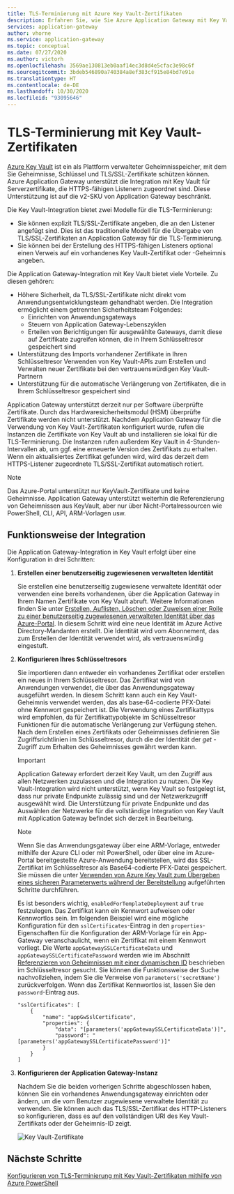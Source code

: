```yaml
---
title: TLS-Terminierung mit Azure Key Vault-Zertifikaten
description: Erfahren Sie, wie Sie Azure Application Gateway mit Key Vault für Serverzertifikate integrieren können, die einem HTTPS-fähigen Listener zugeordnet sind.
services: application-gateway
author: vhorne
ms.service: application-gateway
ms.topic: conceptual
ms.date: 07/27/2020
ms.author: victorh
ms.openlocfilehash: 3569ae130813eb0aaf14ec3d8d4e5cfac3e98c6f
ms.sourcegitcommit: 3bdeb546890a740384a8ef383cf915e84bd7e91e
ms.translationtype: HT
ms.contentlocale: de-DE
ms.lasthandoff: 10/30/2020
ms.locfileid: "93095646"
---
```

# <a name="tls-termination-with-key-vault-certificates"></a>TLS-Terminierung mit Key Vault-Zertifikaten

[Azure Key Vault](../key-vault/general/overview.md) ist ein als Plattform verwalteter Geheimnisspeicher, mit dem Sie Geheimnisse, Schlüssel und TLS/SSL-Zertifikate schützen können. Azure Application Gateway unterstützt die Integration mit Key Vault für Serverzertifikate, die HTTPS-fähigen Listenern zugeordnet sind. Diese Unterstützung ist auf die v2-SKU von Application Gateway beschränkt.

Die Key Vault-Integration bietet zwei Modelle für die TLS-Terminierung:

- Sie können explizit TLS/SSL-Zertifikate angeben, die an den Listener angefügt sind. Dies ist das traditionelle Modell für die Übergabe von TLS/SSL-Zertifikaten an Application Gateway für die TLS-Terminierung.
- Sie können bei der Erstellung des HTTPS-fähigen Listeners optional einen Verweis auf ein vorhandenes Key Vault-Zertifikat oder -Geheimnis angeben.

Die Application Gateway-Integration mit Key Vault bietet viele Vorteile. Zu diesen gehören:

- Höhere Sicherheit, da TLS/SSL-Zertifikate nicht direkt vom Anwendungsentwicklungsteam gehandhabt werden. Die Integration ermöglicht einem getrennten Sicherheitsteam Folgendes:
  * Einrichten von Anwendungsgateways
  * Steuern von Application Gateway-Lebenszyklen
  * Erteilen von Berichtigungen für ausgewählte Gateways, damit diese auf Zertifikate zugreifen können, die in Ihrem Schlüsseltresor gespeichert sind
- Unterstützung des Imports vorhandener Zertifikate in Ihren Schlüsseltresor Verwenden von Key Vault-APIs zum Erstellen und Verwalten neuer Zertifikate bei den vertrauenswürdigen Key Vault-Partnern
- Unterstützung für die automatische Verlängerung von Zertifikaten, die in Ihrem Schlüsseltresor gespeichert sind

Application Gateway unterstützt derzeit nur per Software überprüfte Zertifikate. Durch das Hardwaresicherheitsmodul (HSM) überprüfte Zertifikate werden nicht unterstützt. Nachdem Application Gateway für die Verwendung von Key Vault-Zertifikaten konfiguriert wurde, rufen die Instanzen die Zertifikate von Key Vault ab und installieren sie lokal für die TLS-Terminierung. Die Instanzen rufen außerdem Key Vault in 4-Stunden-Intervallen ab, um ggf. eine erneuerte Version des Zertifikats zu erhalten. Wenn ein aktualisiertes Zertifikat gefunden wird, wird das derzeit dem HTTPS-Listener zugeordnete TLS/SSL-Zertifikat automatisch rotiert.

> [!NOTE]
> Das Azure-Portal unterstützt nur KeyVault-Zertifikate und keine Geheimnisse. Application Gateway unterstützt weiterhin die Referenzierung von Geheimnissen aus KeyVault, aber nur über Nicht-Portalressourcen wie PowerShell, CLI, API, ARM-Vorlagen usw. 

## <a name="how-integration-works"></a>Funktionsweise der Integration

Die Application Gateway-Integration in Key Vault erfolgt über eine Konfiguration in drei Schritten:

1. **Erstellen einer benutzerseitig zugewiesenen verwalteten Identität**

   Sie erstellen eine benutzerseitig zugewiesene verwaltete Identität oder verwenden eine bereits vorhandenen, über die Application Gateway in Ihrem Namen Zertifikate von Key Vault abruft. Weitere Informationen finden Sie unter [Erstellen, Auflisten, Löschen oder Zuweisen einer Rolle zu einer benutzerseitig zugewiesenen verwalteten Identität über das Azure-Portal](../active-directory/managed-identities-azure-resources/how-to-manage-ua-identity-portal.md). In diesem Schritt wird eine neue Identität im Azure Active Directory-Mandanten erstellt. Die Identität wird vom Abonnement, das zum Erstellen der Identität verwendet wird, als vertrauenswürdig eingestuft.

1. **Konfigurieren Ihres Schlüsseltresors**

   Sie importieren dann entweder ein vorhandenes Zertifikat oder erstellen ein neues in Ihrem Schlüsseltresor. Das Zertifikat wird von Anwendungen verwendet, die über das Anwendungsgateway ausgeführt werden. In diesem Schritt kann auch ein Key Vault-Geheimnis verwendet werden, das als base-64-codierte PFX-Datei ohne Kennwort gespeichert ist. Die Verwendung eines Zertifikattyps wird empfohlen, da für Zertifikattypobjekte im Schlüsseltresor Funktionen für die automatische Verlängerung zur Verfügung stehen. Nach dem Erstellen eines Zertifikats oder Geheimnisses definieren Sie Zugriffsrichtlinien im Schlüsseltresor, durch die der Identität der *get* -Zugriff zum Erhalten des Geheimnisses gewährt werden kann.
   
   > [!IMPORTANT]
   > Application Gateway erfordert derzeit Key Vault, um den Zugriff aus allen Netzwerken zuzulassen und die Integration zu nutzen. Die Key Vault-Integration wird nicht unterstützt, wenn Key Vault so festgelegt ist, dass nur private Endpunkte zulässig sind und der Netzwerkzugriff ausgewählt wird. Die Unterstützung für private Endpunkte und das Auswählen der Netzwerke für die vollständige Integration von Key Vault mit Application Gateway befindet sich derzeit in Bearbeitung. 

   > [!NOTE]
   > Wenn Sie das Anwendungsgateway über eine ARM-Vorlage, entweder mithilfe der Azure CLI oder mit PowerShell, oder über eine im Azure-Portal bereitgestellte Azure-Anwendung bereitstellen, wird das SSL-Zertifikat im Schlüsseltresor als Base64-codierte PFX-Datei gespeichert. Sie müssen die unter [Verwenden von Azure Key Vault zum Übergeben eines sicheren Parameterwerts während der Bereitstellung](../azure-resource-manager/templates/key-vault-parameter.md) aufgeführten Schritte durchführen. 
   >
   > Es ist besonders wichtig, `enabledForTemplateDeployment` auf `true` festzulegen. Das Zertifikat kann ein Kennwort aufweisen oder Kennwortlos sein. Im folgenden Beispiel wird eine mögliche Konfiguration für den `sslCertificates`-Eintrag in den `properties`-Eigenschaften für die Konfiguration der ARM-Vorlage für ein App-Gateway veranschaulicht, wenn ein Zertifikat mit einem Kennwort vorliegt. Die Werte `appGatewaySSLCertificateData` und `appGatewaySSLCertificatePassword` werden wie im Abschnitt [Referenzieren von Geheimnissen mit einer dynamischen ID](../azure-resource-manager/templates/key-vault-parameter.md#reference-secrets-with-dynamic-id) beschrieben im Schlüsseltresor gesucht. Sie können die Funktionsweise der Suche nachvollziehen, indem Sie die Verweise von `parameters('secretName')` zurückverfolgen. Wenn das Zertifikat Kennwortlos ist, lassen Sie den `password`-Eintrag aus.
   >   
   > ```
   > "sslCertificates": [
   >     {
   >         "name": "appGwSslCertificate",
   >         "properties": {
   >             "data": "[parameters('appGatewaySSLCertificateData')]",
   >             "password": "[parameters('appGatewaySSLCertificatePassword')]"
   >         }
   >     }
   > ]
   > ```

1. **Konfigurieren der Application Gateway-Instanz**

   Nachdem Sie die beiden vorherigen Schritte abgeschlossen haben, können Sie ein vorhandenes Anwendungsgateway einrichten oder ändern, um die vom Benutzer zugewiesene verwaltete Identität zu verwenden. Sie können auch das TLS/SSL-Zertifikat des HTTP-Listeners so konfigurieren, dass es auf den vollständigen URI des Key Vault-Zertifikats oder der Geheimnis-ID zeigt.

   ![Key Vault-Zertifikate](media/key-vault-certs/ag-kv.png)

## <a name="next-steps"></a>Nächste Schritte

[Konfigurieren von TLS-Terminierung mit Key Vault-Zertifikaten mithilfe von Azure PowerShell](configure-keyvault-ps.md)

